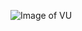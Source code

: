 ![Image of VU](https://www1.villanova.edu/content/university/student-life/family/visit/_jcr_content/pagecontent/image.img.jpg/1599835358128.jpg)
